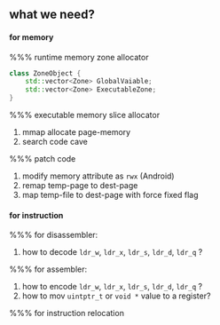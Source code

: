 ## what we need?

#### for memory
%%% runtime memory zone allocator

```c++
class ZoneObject {
	std::vector<Zone> GlobalVaiable;
	std::vector<Zone> ExecutableZone;
}
```

%%% executable memory slice allocator<br>
1. mmap allocate page-memory
2. search code cave

%%% patch code<br>
1. modify memory attribute as `rwx` (Android)
2. remap temp-page to dest-page
3. map temp-file to dest-page with force fixed flag

#### for instruction

%%% for disassembler:

1. how to decode `ldr_w`, `ldr_x`, `ldr_s`, `ldr_d`, `ldr_q` ?

%%% for assembler:

1. how to encode `ldr_w`, `ldr_x`, `ldr_s`, `ldr_d`, `ldr_q` ?
2. how to mov `uintptr_t` or `void *` value to a register?

%%% for instruction relocation